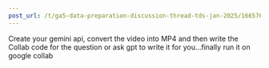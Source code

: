 ```yaml
---
post_url: /t/ga5-data-preparation-discussion-thread-tds-jan-2025/166576/68
---
```

Create your gemini api, convert the video into MP4 and then write the Collab code for the question or ask gpt to write it for you…finally run it on google collab